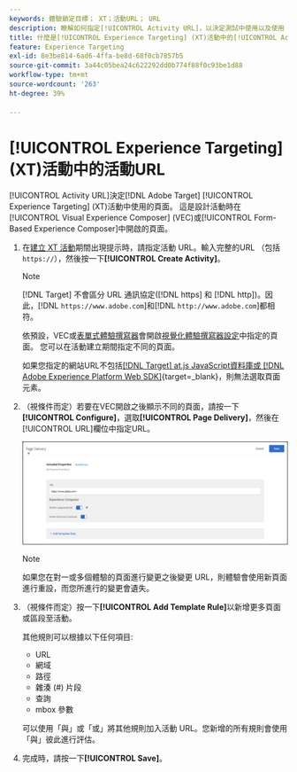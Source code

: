 ```yaml
---
keywords: 體驗鎖定目標； XT；活動URL； URL
description: 瞭解如何指定[!UICONTROL Activity URL]，以決定測試中使用以及使用 [!DNL Adobe Target]設計[!UICONTROL Experience Targeting]活動時開啟的頁面。
title: 什麼是[!UICONTROL Experience Targeting] (XT)活動中的[!UICONTROL Activity URL]？
feature: Experience Targeting
exl-id: 8e3be814-6ad6-4ffa-be8d-68f0cb7857b5
source-git-commit: 3a44c05bea24c622292dd0b774f88f0c93be1d88
workflow-type: tm+mt
source-wordcount: '263'
ht-degree: 39%

---
```


# [!UICONTROL Experience Targeting] (XT)活動中的活動URL

[!UICONTROL Activity URL]決定[!DNL Adobe Target] [!UICONTROL Experience Targeting] (XT)活動中使用的頁面。 這是設計活動時在[!UICONTROL Visual Experience Composer] (VEC)或[!UICONTROL Form-Based Experience Composer]中開啟的頁面。

1. 在[建立 XT 活動](/help/main/c-activities/t-experience-target/t-xt-create/xt-create.md)期間出現提示時，請指定活動 URL。輸入完整的URL （包括`https://`），然後按一下&#x200B;**[!UICONTROL Create Activity]**。

   >[!NOTE]
   >
   >[!DNL Target] 不會區分 URL 通訊協定([!DNL https] 和 [!DNL http])。因此，[!DNL `https://www.adobe.com`]和[!DNL `http://www.adobe.com`]都相符。
   >
   >依預設，VEC或[表單式體驗撰寫器](/help/main/c-experiences/form-experience-composer.md)會開啟[視覺化體驗撰寫器設定](/help/main/administrating-target/visual-experience-composer-set-up.md)中指定的頁面。 您可以在活動建立期間指定不同的頁面。
   >
   >如果您指定的網站URL不包括[[!DNL Target] at.js JavaScript資料庫或 [!DNL Adobe Experience Platform Web SDK]](https://experienceleague.adobe.com/docs/target-dev/developer/client-side/overview.html?lang=zh-Hant){target=_blank}，則無法選取頁面元素。

1. （視條件而定）若要在VEC開啟之後顯示不同的頁面，請按一下&#x200B;**[!UICONTROL Configure]**，選取&#x200B;**[!UICONTROL Page Delivery]**，然後在[!UICONTROL URL]欄位中指定URL。

   ![頁面傳送對話方塊](/help/main/c-activities/t-experience-target/t-xt-create/assets/url-config-new.png)

   >[!NOTE]
   >
   >如果您在對一或多個體驗的頁面進行變更之後變更 URL，則體驗會使用新頁面進行重設，而您所進行的變更會遺失。

1. （視條件而定）按一下&#x200B;**[!UICONTROL Add Template Rule]**&#x200B;以新增更多頁面或區段至活動。

   其他規則可以根據以下任何項目:

   * URL
   * 網域
   * 路徑
   * 雜湊 (#) 片段
   * 查詢
   * mbox 參數

   可以使用「與」或「或」將其他規則加入活動 URL。您新增的所有規則會使用「與」彼此進行評估。

1. 完成時，請按一下&#x200B;**[!UICONTROL Save]**。
